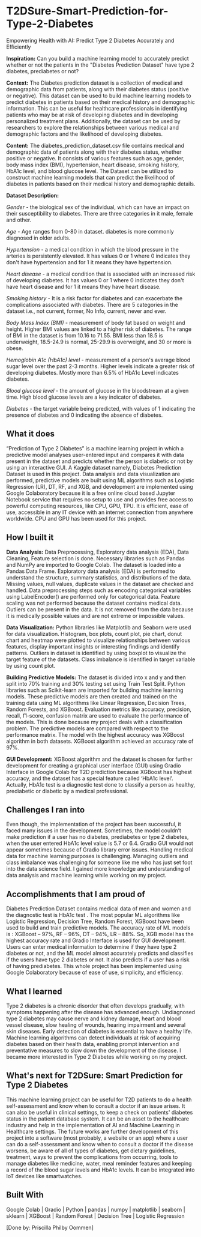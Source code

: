 # T2DSure-Smart-Prediction-for-Type-2-Diabetes

Empowering Health with AI: Predict Type 2 Diabetes Accurately and Efficiently

**Inspiration:** Can you build a machine learning model to accurately predict whether or not the patients in the "Diabetes Prediction Dataset" have type 2 diabetes, prediabetes or not?

**Context:** The Diabetes prediction dataset is a collection of medical and demographic data from patients, along with their diabetes status (positive or negative). This dataset can be used to build machine learning models to predict diabetes in patients based on their medical history and demographic information. This can be useful for healthcare professionals in identifying patients who may be at risk of developing diabetes and in developing personalized treatment plans. Additionally, the dataset can be used by researchers to explore the relationships between various medical and demographic factors and the likelihood of developing diabetes.

**Content:** The diabetes_prediction_dataset.csv file contains medical and demographic data of patients along with their diabetes status, whether positive or negative. It consists of various features such as age, gender, body mass index (BMI), hypertension, heart disease, smoking history, HbA1c level, and blood glucose level. The Dataset can be utilized to construct machine learning models that can predict the likelihood of diabetes in patients based on their medical history and demographic details.

**Dataset Description:**

*Gender* - the biological sex of the individual, which can have an impact on their susceptibility to diabetes. There are three categories in it male, female and other.

*Age* - Age ranges from 0-80 in dataset. diabetes is more commonly diagnosed in older adults.

*Hypertension* - a medical condition in which the blood pressure in the arteries is persistently elevated. It has values 0 or 1 where 0 indicates they don't have hypertension and for 1 it means they have hypertension.

*Heart disease* - a medical condition that is associated with an increased risk of developing diabetes. It has values 0 or 1 where 0 indicates they don't have heart disease and for 1 it means they have heart disease.

*Smoking history* - It is a risk factor for diabetes and can exacerbate the complications associated with diabetes. There are 5 categories in the dataset i.e., not current, former, No Info, current, never and ever.

*Body Mass Index (BMI)* - measurement of body fat based on weight and height. Higher BMI values are linked to a higher risk of diabetes. The range of BMI in the dataset is from 10.16 to 71.55. BMI less than 18.5 is underweight, 18.5-24.9 is normal, 25-29.9 is overweight, and 30 or more is obese.

*Hemoglobin A1c (HbA1c) level* - measurement of a person's average blood sugar level over the past 2-3 months. Higher levels indicate a greater risk of developing diabetes. Mostly more than 6.5% of HbA1c Level indicates diabetes.

*Blood glucose level* - the amount of glucose in the bloodstream at a given time. High blood glucose levels are a key indicator of diabetes.

*Diabetes* - the target variable being predicted, with values of 1 indicating the presence of diabetes and 0 indicating the absence of diabetes.

## What it does

“Prediction of Type 2 Diabetes” is a machine learning project in which a predictive model analyses user-entered input and compares it with data present in the dataset and predicts whether the person is diabetic or not by using an interactive GUI. A Kaggle dataset namely, Diabetes Prediction Dataset is used in this project. Data analysis and data visualization are performed, predictive models are built using ML algorithms such as Logistic Regression (LR), DT, RF, and XGB, and development are implemented using Google Colaboratory because it is a free online cloud based Jupyter Notebook service that requires no setup to use and provides free access to powerful computing resources, like CPU, GPU, TPU. It is efficient, ease of use, accessible in any IT device with an internet connection from anywhere worldwide. CPU and GPU has been used for this project.

## How I built it

**Data Analysis:** Data Preprocessing, Exploratory data analysis (EDA), Data Cleaning, Feature selection is done. Necessary libraries such as Pandas and NumPy are imported to Google Colab. The dataset is loaded into a Pandas Data Frame. Exploratory data analysis (EDA) is performed to understand the structure, summary statistics, and distributions of the data. Missing values, null values, duplicate values in the dataset are checked and handled. Data preprocessing steps such as encoding categorical variables using LabelEncoder() are performed only for categorical data. Feature scaling was not performed because the dataset contains medical data. Outliers can be present in the data. It is not removed from the data because it is medically possible values and are not extreme or impossible values.

**Data Visualization:** Python libraries like Matplotlib and Seaborn were used for data visualization. Histogram, box plots, count plot, pie chart, donut chart and heatmap were plotted to visualize relationships between various features, display important insights or interesting findings and identify patterns. Outliers in dataset is identified by using boxplot to visualize the target feature of the datasets. Class imbalance is identified in target variable by using count plot.

**Building Predictive Models:** The dataset is divided into x and y and then split into 70% training and 30% testing set using Train Test Split. Python libraries such as Scikit-learn are imported for building machine learning models. These predictive models are then created and trained on the training data using ML algorithms like Linear Regression, Decision Trees, Random Forests, and XGBoost. Evaluation metrics like accuracy, precision, recall, f1-score, confusion matrix are used to evaluate the performance of the models. This is done because my project deals with a classification problem. The predictive models are compared with respect to the performance matrix. The model with the highest accuracy was XGBoost algorithm in both datasets. XGBoost algorithm achieved an accuracy rate of 97%.

**GUI Development:** XGBoost algorithm and the dataset is chosen for further development for creating a graphical user interface (GUI) using Gradio Interface in Google Colab for T2D prediction because XGBoost has highest accuracy, and the dataset has a special feature called ‘HbA1c level’. Actually, HbA1c test is a diagnostic test done to classify a person as healthy, prediabetic or diabetic by a medical professional.

## Challenges I ran into

Even though, the implementation of the project has been successful, it faced many issues in the development. Sometimes, the model couldn’t make prediction if a user has no diabetes, prediabetes or type 2 diabetes, when the user entered HbA1c level value is 5.7 or 6.4. Gradio GUI would not appear sometimes because of Gradio library error issues. Handling medical data for machine learning purposes is challenging. Managing outliers and class imbalance was challenging for someone like me who has just set foot into the data science field. I gained more knowledge and understanding of data analysis and machine learning while working on my project.

## Accomplishments that I am proud of

Diabetes Prediction Dataset contains medical data of men and women and the diagnostic test is HbA1c test . The most popular ML algorithms like Logistic Regression, Decision Tree, Random Forest, XGBoost have been used to build and train predictive models. The accuracy rate of ML models is : XGBoost – 97%, RF – 96%, DT – 94%, LR – 88%. So, XGB model has the highest accuracy rate and Gradio Interface is used for GUI development. Users can enter medical information to determine if they have type 2 diabetes or not, and the ML model almost accurately predicts and classifies if the users have type 2 diabetes or not. It also predicts if a user has a risk of having prediabetes. This whole project has been implemented using Google Colaboratory because of ease of use, simplicity, and efficiency.

## What I learned

Type 2 diabetes is a chronic disorder that often develops gradually, with symptoms happening after the disease has advanced enough. Undiagnosed type 2 diabetes may cause nerve and kidney damage, heart and blood vessel disease, slow healing of wounds, hearing impairment and several skin diseases. Early detection of diabetes is essential to have a healthy life. Machine learning algorithms can detect individuals at risk of acquiring diabetes based on their health data, enabling prompt intervention and preventative measures to slow down the development of the disease. I became more interested in Type 2 Diabetes while working on my project.

## What's next for T2DSure: Smart Prediction for Type 2 Diabetes

This machine learning project can be useful for T2D patients to do a health self-assessment and know when to consult a doctor if an issue arises. It can also be useful in clinical settings, to keep a check on patients' diabetes status in the patient database system. It can be an asset to the healthcare industry and help in the implementation of AI and Machine Learning in Healthcare settings. The future works are further development of this project into a software (most probably, a website or an app) where a user can do a self-assessment and know when to consult a doctor if the disease worsens, be aware of all of types of diabetes, get dietary guidelines, treatment, ways to prevent the complications from occurring, tools to manage diabetes like medicine, water, meal reminder features and keeping a record of the blood sugar levels and HbA1c levels. It can be integrated into IoT devices like smartwatches.

## Built With

Google Colab | Gradio | Python | pandas | numpy | matplotlib | seaborn | sklearn | XGBoost | Random Forest | Decision Tree | Logistic Regression

[Done by: Priscilla Philby Oommen]
